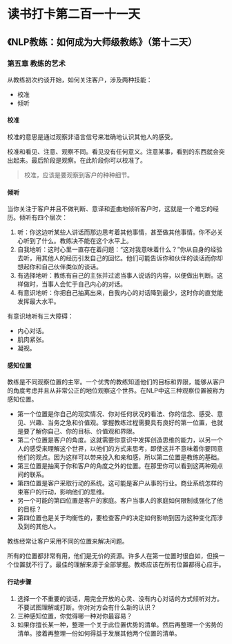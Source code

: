 读书打卡第二百一十一天
===

《NLP教练：如何成为大师级教练》（第十二天）
---

### 第五章 教练的艺术

从教练初次约谈开始，如何关注客户，涉及两种技能：
* 校准
* 倾听

#### 校准

校准的意思是通过观察非语言信号来准确地认识其他人的感受。

校准和看见、注意、观察不同。看见没有任何意义。注意某事，看到的东西就会突出起来。最后阶段是观察。在此阶段你可以校准了。

> 校准，应该是要观察到客户的种种细节。

#### 倾听

当你关注于客户并且不做判断、意译和歪曲地倾听客户时，这就是一个难忘的经历。倾听有四个层次：
1. 听：你这边听某些人讲话而那边思考着其他事情，甚至做其他事情。你不必关心听到了什么。教练决不能在这个水平上。
2. 自我地听：这时心里一直存在着问题：“这对我意味着什么？”你从自身的经验去听，用其他人的经历引发自己的回忆。他们可能告诉你和伙伴的谈话而你却想起你和自己伙伴类似的谈话。
3. 有选择地听：教练有自己的主张并过滤当事人说话的内容，以便做出判断。这样做时，当事人会忙于自己内心的对话。
4. 有意识地听：你把自己抽离出来，自我内心的对话降到最少，这时你的直觉能发挥最大水平。

有意识地听有三大障碍：
* 内心对话。
* 肌肉紧张。
* 凝视。

#### 感知位置

教练是不同观察位置的主宰。一个优秀的教练知道他们的目标和界限，能够从客户的角度考虑并且从非常公正的地位观察这个世界。在NLP中这三种观察位置被称为感知位置。
* 第一个位置是你自己的现实情况、你对任何状况的看法、你的信念、感受、意见、兴趣、当务之急和价值观。掌握教练过程需要具有良好的第一位置，也就是要了解你自己、你的目标、价值观和界限。
* 第二个位置是客户的角度。这就需要你意识中发挥创造思维的能力，以另一个人的感受来理解这个世界，以他们的方式来思考，即使这并不意味着你要同意他们的观点。因为这样可以带来投入和亲和感，所以第二位置是教练的基础。
* 第三位置是抽离于你和客户的角度之外的位置。在那里你可以看到这两种观点间的联系。
* 第四位置是客户采取行动的系统。这可能是客户从事的行业。商业系统怎样约束客户的行动，影响他们的思维。
* 另一个可能的第四位置是客户的家庭。客户当事人的家庭如何限制或强化了他的目标？
* 第四位置也是关于均衡性的，要检查客户的决定如何影响到因为这种变化而涉及到的其他人。

教练经常让客户采用不同的位置来解决问题。

所有的位置都非常有用，他们是无价的资源。许多人在第一位置时很自如，但换一个位置就不行了。最佳的理解来源于全部掌握。教练应该在所有位置都得心应手。

#### 行动步骤

1. 选择一个不重要的谈话，用完全开放的心灵、没有内心对话的方式倾听对方。不要试图理解或打断。你对对方会有什么新的认识？
2. 三种感知位置，你觉得哪一种对你最容易？
3. 如果你擅长某一种，整理一个关于此位置优势的清单。然后再整理一个劣势的清单。接着再整理一份如何得益于发展其他两个位置的清单。